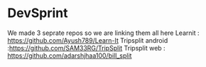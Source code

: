 # DevSprint
We made 3 seprate repos so we are linking them all here
Learnit : https://github.com/Ayush789/Learn-It
Tripsplit android :https://github.com/SAM33RG/TripSplit
Tripsplit web : https://github.com/adarshjhaa100/bill_split
